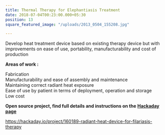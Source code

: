 ```yaml
---
title: Thermal Therapy for Elephantiasis Treatment
date: 2018-07-04T00:23:00.000+05:30
position: 13
square_featured_image: "/uploads/2013_0504_155208.jpg"

---
```

Develop heat treatment device based on existing therapy device but with improvements on ease of use, portability, manufacturability and cost of production

**Areas of work :**

Fabrication  
Manufacturability and ease of assembly and maintenance  
Maintaining correct radiant heat exposure  
Ease of use by patient in terms of deployment, operation and storage  
Low cost

**Open source project, find full details and instructions on the** [**Hackaday page**](https://hackaday.io/project/160189-radiant-heat-device-for-filariasis-therapy)

https://hackaday.io/project/160189-radiant-heat-device-for-filariasis-therapy